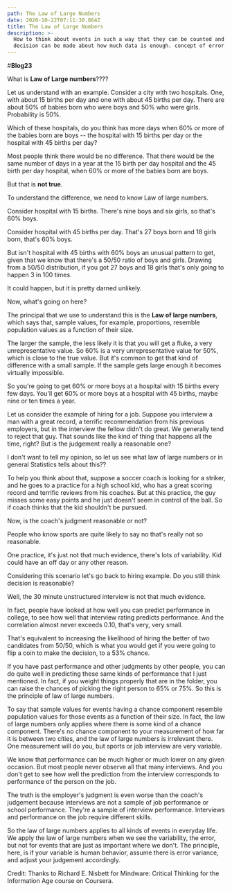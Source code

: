 ```yaml
---
path: The Law of Large Numbers
date: 2020-10-22T07:11:30.864Z
title: The Law of Large Numbers
description: >-
  How to think about events in such a way that they can be counted and a
  decision can be made about how much data is enough. concept of error variance
---
```

\#**Blog23**

What is **Law of Large numbers**????

Let us understand with an example. Consider a city with two hospitals. One, with about 15 births per day and one with about 45 births per day. There are about 50% of babies born who were boys and 50% who were girls. Probability is 50%.

Which of these hospitals, do you think has more days when 60% or more of the babies born are boys -- the hospital with 15 births per day or the hospital with 45 births per day?

Most people think there would be no difference. That there would be the same number of days in a year at the 15 birth per day hospital and the 45 birth per day hospital, when 60% or more of the babies born are boys.

But that is **not true**. 

To understand the difference, we need to know Law of large numbers.

Consider hospital with 15 births. There's nine boys and six girls, so that's 60% boys.

Consider hospital with 45 births per day. That's 27 boys born and 18 girls born, that's 60% boys. 

But isn't hospital with 45 births with 60% boys an unusual pattern to get, given that we know that there's a 50/50 ratio of boys and girls. Drawing from a 50/50 distribution, if you got 27 boys and 18 girls that's only going to happen 3 in 100 times. 

It could happen, but it is pretty darned unlikely.

Now, what's going on here? 

The principal that we use to understand this is the **Law of large numbers**, which says that, sample values, for example, proportions, resemble population values as a function of their size. 

The larger the sample, the less likely it is that you will get a fluke, a very unrepresentative value. So 60% is a very unrepresentative value for 50%, which is close to the true value.
 But it's common to get that kind of difference with a small sample. If the sample gets large enough it becomes virtually impossible.

So you're going to get 60% or more boys at a hospital with 15 births every few days. You'll get 60% or more boys at a hospital with 45 births, maybe nine or ten times a year. 

Let us consider the example of hiring for a job. Suppose you interview a man with a great record, a terrific recommendation from his previous employers, but in the interview the fellow didn't do great. We generally tend to reject that guy. That sounds like the kind of thing that happens all the time, right? But is the judgement really a reasonable one?

I don't want to tell my opinion, so let us see what law of large numbers or in general Statistics tells about this??

To help you think about that, suppose a soccer coach is looking for a striker, and he goes to a practice for a high school kid, who has a great scoring record and terrific reviews from his coaches. But at this practice, the guy misses some easy points and he just doesn't seem in control of the ball. So if coach thinks that the kid shouldn't be pursued. 

Now, is the coach's judgment reasonable or not?

People who know sports are quite likely to say no that's really not so reasonable.

One practice, it's just not that much evidence, there's lots of variability. Kid could have an off day or any other reason. 

Considering this scenario let's go back to hiring example. Do you still think decision is reasonable?

Well, the 30 minute unstructured interview is not that much evidence.

In fact, people have looked at how well you can predict performance in college, to see how well that interview rating predicts performance. And the correlation almost never exceeds 0.10, that's very, very small.

That's equivalent to increasing the likelihood of hiring the better of two candidates from 50/50, which is what you would get if you were going to flip a coin to make the decision, to a 53% chance.

If you have past performance and other judgments by other people, you can do quite well in predicting these same kinds of performance that I just mentioned. In fact, if you weight things properly that are in the folder, you can raise the chances of picking the right person to 65% or 75%. So this is the principle of law of large numbers.

To say that sample values for events having a chance component resemble population values for those events as a function of their size. In fact, the law of large numbers only applies where there is some kind of a chance component. There's no chance component to your measurement of how far it is between two cities, and the law of large numbers is irrelevant there. One measurement will do you, but sports or job interview are very variable.

We know that performance can be much higher or much lower on any given occasion. But most people never observe all that many interviews. And you don't get to see how well the prediction from the interview corresponds to performance of the person on the job.

The truth is the employer's judgment is even worse than the coach's judgement because interviews are not a sample of job performance or school performance. They're a sample of interview performance. Interviews and performance on the job require different skills.

So the law of large numbers applies to all kinds of events in everyday life. We apply the law of large numbers when we see the variability, the error, but not for events that are just as important where we don't. The principle, here, is if your variable is human behavior, assume there is error variance, and adjust your judgement accordingly.

Credit: Thanks to Richard E. Nisbett for Mindware: Critical Thinking for the Information Age course on Coursera.

